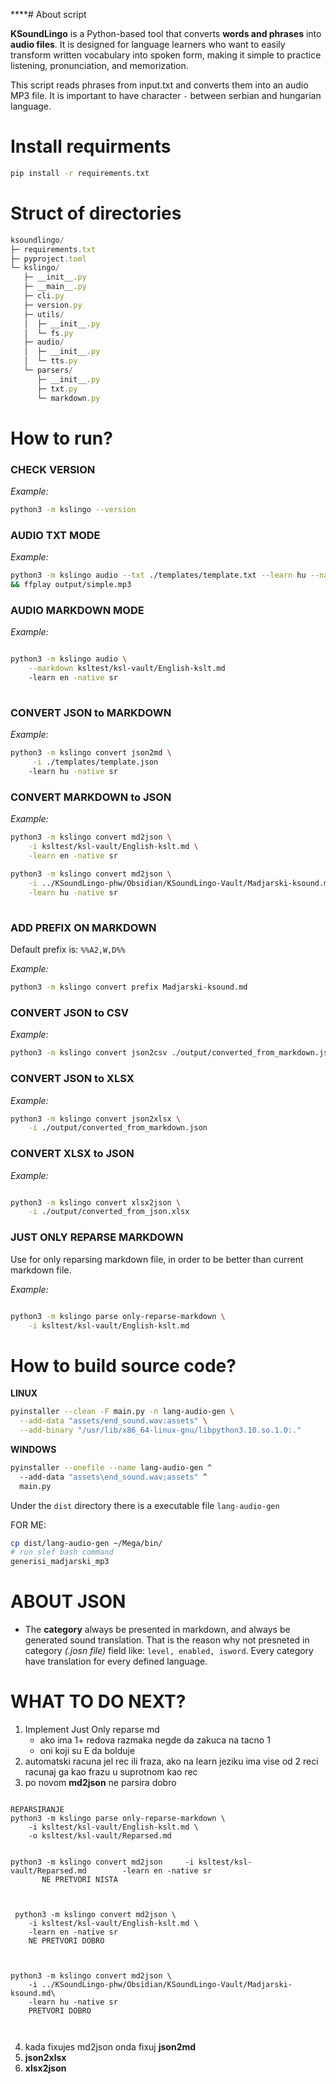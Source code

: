 ****# About script

**KSoundLingo** is a Python-based tool that converts **words and phrases** into **audio files**. It is designed for language learners who want to easily transform written vocabulary into spoken form, making it simple to practice listening, pronunciation, and memorization.


This script reads phrases from input.txt and converts them into an audio MP3 file.
It is important to have character `-` between serbian and hungarian language.


# Install requirments

```bash
pip install -r requirements.txt
```

# Struct of directories

```javascript
ksoundlingo/
├─ requirements.txt
├─ pyproject.toml              
└─ kslingo/                     
   ├─ __init__.py
   ├─ __main__.py               
   ├─ cli.py                    
   ├─ version.py
   ├─ utils/
   │  ├─ __init__.py
   │  └─ fs.py                  
   ├─ audio/
   │  ├─ __init__.py
   │  └─ tts.py                 
   └─ parsers/
      ├─ __init__.py
      ├─ txt.py                 
      └─ markdown.py            
```

# How to run?

### CHECK VERSION

*Example:*
```bash
python3 -m kslingo --version
```

### AUDIO TXT MODE

*Example:*
```bash
python3 -m kslingo audio --txt ./templates/template.txt --learn hu --native sr
&& ffplay output/simple.mp3
```

### AUDIO MARKDOWN MODE

*Example:*
```bash

python3 -m kslingo audio \
	--markdown ksltest/ksl-vault/English-kslt.md
	-learn en -native sr
	
```

### CONVERT JSON to MARKDOWN

*Example:*
```bash
python3 -m kslingo convert json2md \
	 -i ./templates/template.json 
	-learn hu -native sr
```

### CONVERT MARKDOWN to JSON

*Example:*
```bash
python3 -m kslingo convert md2json \
	-i ksltest/ksl-vault/English-kslt.md \
	-learn en -native sr
	
python3 -m kslingo convert md2json \
	-i ../KSoundLingo-phw/Obsidian/KSoundLingo-Vault/Madjarski-ksound.md\
	-learn hu -native sr
	
```

### ADD PREFIX ON MARKDOWN
Default prefix is: `%%A2,W,D%%`

*Example:*
```bash
python3 -m kslingo convert prefix Madjarski-ksound.md 
```

### CONVERT JSON to CSV

*Example:*
```bash
python3 -m kslingo convert json2csv ./output/converted_from_markdown.json
```

### CONVERT JSON to XLSX

*Example:*
```bash
python3 -m kslingo convert json2xlsx \
	-i ./output/converted_from_markdown.json
```

### CONVERT XLSX to JSON

*Example:*
```bash

python3 -m kslingo convert xlsx2json \
	-i ./output/converted_from_json.xlsx

```

### JUST ONLY REPARSE MARKDOWN
Use for only reparsing markdown file, in order to be better than current markdown file.

*Example:*
```bash

python3 -m kslingo parse only-reparse-markdown \
	-i ksltest/ksl-vault/English-kslt.md

```


# How to build source code?

**LINUX**

```bash
pyinstaller --clean -F main.py -n lang-audio-gen \
  --add-data "assets/end_sound.wav:assets" \
  --add-binary "/usr/lib/x86_64-linux-gnu/libpython3.10.so.1.0:."
```


**WINDOWS**

```bash
pyinstaller --onefile --name lang-audio-gen ^
  --add-data "assets\end_sound.wav;assets" ^
  main.py
```


Under the `dist` directory there is a executable file `lang-audio-gen`


FOR ME:

```bash
cp dist/lang-audio-gen ~/Mega/bin/
# run slef bash command
generisi_madjarski_mp3
```


# ABOUT JSON

* The **category** always be presented in markdown, and always be generated sound translation.
  That is the reason why not presneted in category *(.josn file)* field like: `level, enabled, isword`. Every category have translation for every defined language.


# WHAT TO DO NEXT?
1. Implement Just Only reparse md 
	- ako ima 1+ redova razmaka negde da zakuca na tacno 1
	- oni koji su E da bolduje
2. automatski racuna jel rec ili fraza, ako na learn jeziku ima vise od 2 reci racunaj ga kao frazu u suprotnom kao rec
3. po novom **md2json** ne parsira dobro


```

REPARSIRANJE
python3 -m kslingo parse only-reparse-markdown \
	-i ksltest/ksl-vault/English-kslt.md \
	-o ksltest/ksl-vault/Reparsed.md  


python3 -m kslingo convert md2json     -i ksltest/ksl-vault/Reparsed.md        -learn en -native sr
	   NE PRETVORI NISTA
	   
 
 
 python3 -m kslingo convert md2json \
	-i ksltest/ksl-vault/English-kslt.md \
	-learn en -native sr
	NE PRETVORI DOBRO
 
 
 	
python3 -m kslingo convert md2json \
	-i ../KSoundLingo-phw/Obsidian/KSoundLingo-Vault/Madjarski-ksound.md\
	-learn hu -native sr
	PRETVORI DOBRO
 
 
```

   




4. kada fixujes md2json onda fixuj **json2md**
5. **json2xlsx**
6. **xlsx2json**